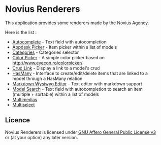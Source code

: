 # Novius Renderers

This application provides some renderers made by the Novius Agency.

Here is the list :
* [Autocomplete](novius_docs/autocomplete/readme.txt) - Text field with autocompletion
* [Appdesk Picker](novius_docs/appdeskpicker/readme.md) - Item picker within a list of models
* [Categories](novius_docs/categories) - Categories selector
* [Color Picker](novius_docs/colorpicker) - A simple color picker based on http://www.eyecon.ro/colorpicker/
* [Crud Link](novius_docs/crudlink) - Display a link to a model's crud
* [HasMany](novius_docs/hasmany) - Interface to create/edit/delete items that are linked to a model through a HasMany relation
* [Markdown Wysiwyg Editor](novius_docs/markdown/wysiwyg) - Text editor with markdown support
* [Model Search](novius_docs/modelsearch/config.md) - Text field with autocompletion to search an item (multiple + sortable) within a list of models
* [Multimedias](novius_docs/multimedias)
* [Multiselect](novius_docs/multiselect)


## Licence
Novius Renderers is licensed under [GNU Affero General Public License v3](http://www.gnu.org/licenses/agpl-3.0.html) or (at your option) any later version.
